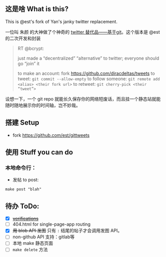 ## 这是啥 What is this?

This is @est's fork of Yan's janky twitter replacement.

一位叫 朱颜 的大神做了个神奇的 [twitter 替代品——基于git](https://twitter.com/bcrypt/status/1588416861552582657)。这个版本是 @est 的二次开发和封装


> RT @bcrypt:
> 
> just made a “decentralized” “alternative” to twitter; everyone should go “join” it
> 
> to make an account: fork https://github.com/diracdeltas/tweets
> to tweet: `git commit --allow-empty`
> to follow someone: `git remote add <alias> <their fork url>`
> to retweet: `git cherry-pick <their “tweet”>`

设想一下，一个 git repo 就能长久保存你的网络短废话，而且挂一个静态站就能随时随地展示你的时间轴，岂不妙哉。

## 搭建 Setup

* fork https://github.com/est/gittweets


## 使用 Stuff you can do

### 本地命令行：

* 发帖 to post:
```
make post "blah"
```

## 待办 ToDo:

- [X] ~~[verifications](https://docs.github.com/en/authentication/managing-commit-signature-verification/about-commit-signature-verification)~~
- [ ] 404.html for single-page-app routing
- [X] ~~用 blob API 发图~~ 只有 `:` 结尾的帖子才会调用发图 API。
- [ ] non-github API 支持：gitlab等
- [ ] 本地 make 静态页面
- [ ] `make delete` 方法
